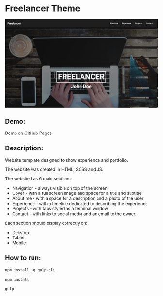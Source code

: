 # Freelancer Theme

![CoverSection](SS/example.png)

## Demo:

[Demo on GitHub Pages](https://dawid93.github.io/FreelancerTheme/)

## Description:
Website template designed to show experience and portfolio. 

The website was created in HTML, SCSS and JS. 

The website has 6 main sections:
- Navigation - always visible on top of the screen
- Cover - with a full screen image and space for a title and subtitle
- About me - with a space for a description and a photo of the user
- Experience - with a timeline dedicated to describing the experience
- Projects - with tabs styled as a terminal window
- Contact - with links to social media and an email to the owner.

Each section should display correctly on:
- Dekstop
- Tablet
- Mobile


## How to run:

`npm install -g gulp-cli`

`npm install`

`gulp`
